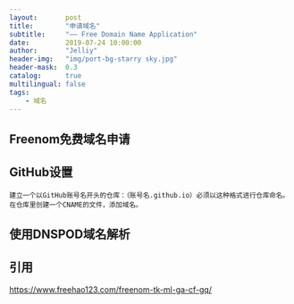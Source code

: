 ```yaml
---
layout:       post
title:        "申请域名"
subtitle:     "—— Free Domain Name Application"
date:         2019-07-24 10:00:00
author:       "Jelliy"
header-img:   "img/port-bg-starry sky.jpg"
header-mask:  0.3
catalog:      true
multilingual: false
tags:
    - 域名
---
```


## Freenom免费域名申请


## GitHub设置

	建立一个以GitHub账号名开头的仓库：（账号名.github.io）必须以这种格式进行仓库命名。
	在仓库里创建一个CNAME的文件，添加域名。

## 使用DNSPOD域名解析



## 引用
https://www.freehao123.com/freenom-tk-ml-ga-cf-gq/
